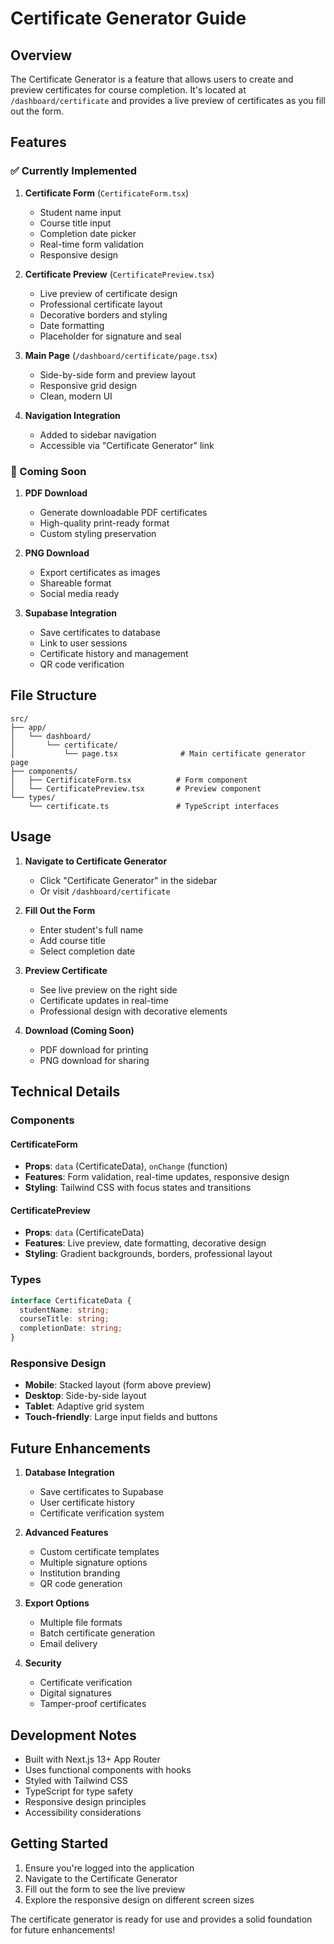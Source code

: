# Certificate Generator Guide

## Overview

The Certificate Generator is a feature that allows users to create and preview certificates for course completion. It's located at `/dashboard/certificate` and provides a live preview of certificates as you fill out the form.

## Features

### ✅ Currently Implemented

1. **Certificate Form** (`CertificateForm.tsx`)
   - Student name input
   - Course title input
   - Completion date picker
   - Real-time form validation
   - Responsive design

2. **Certificate Preview** (`CertificatePreview.tsx`)
   - Live preview of certificate design
   - Professional certificate layout
   - Decorative borders and styling
   - Date formatting
   - Placeholder for signature and seal

3. **Main Page** (`/dashboard/certificate/page.tsx`)
   - Side-by-side form and preview layout
   - Responsive grid design
   - Clean, modern UI

4. **Navigation Integration**
   - Added to sidebar navigation
   - Accessible via "Certificate Generator" link

### 🚧 Coming Soon

1. **PDF Download**
   - Generate downloadable PDF certificates
   - High-quality print-ready format
   - Custom styling preservation

2. **PNG Download**
   - Export certificates as images
   - Shareable format
   - Social media ready

3. **Supabase Integration**
   - Save certificates to database
   - Link to user sessions
   - Certificate history and management
   - QR code verification

## File Structure

```
src/
├── app/
│   └── dashboard/
│       └── certificate/
│           └── page.tsx              # Main certificate generator page
├── components/
│   ├── CertificateForm.tsx          # Form component
│   └── CertificatePreview.tsx       # Preview component
└── types/
    └── certificate.ts               # TypeScript interfaces
```

## Usage

1. **Navigate to Certificate Generator**
   - Click "Certificate Generator" in the sidebar
   - Or visit `/dashboard/certificate`

2. **Fill Out the Form**
   - Enter student's full name
   - Add course title
   - Select completion date

3. **Preview Certificate**
   - See live preview on the right side
   - Certificate updates in real-time
   - Professional design with decorative elements

4. **Download (Coming Soon)**
   - PDF download for printing
   - PNG download for sharing

## Technical Details

### Components

#### CertificateForm
- **Props**: `data` (CertificateData), `onChange` (function)
- **Features**: Form validation, real-time updates, responsive design
- **Styling**: Tailwind CSS with focus states and transitions

#### CertificatePreview
- **Props**: `data` (CertificateData)
- **Features**: Live preview, date formatting, decorative design
- **Styling**: Gradient backgrounds, borders, professional layout

### Types

```typescript
interface CertificateData {
  studentName: string;
  courseTitle: string;
  completionDate: string;
}
```

### Responsive Design

- **Mobile**: Stacked layout (form above preview)
- **Desktop**: Side-by-side layout
- **Tablet**: Adaptive grid system
- **Touch-friendly**: Large input fields and buttons

## Future Enhancements

1. **Database Integration**
   - Save certificates to Supabase
   - User certificate history
   - Certificate verification system

2. **Advanced Features**
   - Custom certificate templates
   - Multiple signature options
   - Institution branding
   - QR code generation

3. **Export Options**
   - Multiple file formats
   - Batch certificate generation
   - Email delivery

4. **Security**
   - Certificate verification
   - Digital signatures
   - Tamper-proof certificates

## Development Notes

- Built with Next.js 13+ App Router
- Uses functional components with hooks
- Styled with Tailwind CSS
- TypeScript for type safety
- Responsive design principles
- Accessibility considerations

## Getting Started

1. Ensure you're logged into the application
2. Navigate to the Certificate Generator
3. Fill out the form to see the live preview
4. Explore the responsive design on different screen sizes

The certificate generator is ready for use and provides a solid foundation for future enhancements! 